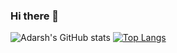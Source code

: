### Hi there 👋

<!--
**Adarsh-g-s/Adarsh-g-s** is a ✨ _special_ ✨ repository because its `README.md` (this file) appears on your GitHub profile.

Here are some ideas to get you started:

- 🔭 I’m currently working on ...
- 🌱 I’m currently learning ...
- 👯 I’m looking to collaborate on ...
- 🤔 I’m looking for help with ...
- 💬 Ask me about ...
- 📫 How to reach me: ...
- 😄 Pronouns: ...
- ⚡ Fun fact: ...
-->

<!-- [![Adarsh's GitHub stats](https://github-readme-stats.vercel.app/api?username=Adarsh-g-s)](https://github.com/Adarsh-g-s/github-readme-stats) -->

![Adarsh's GitHub stats](https://github-readme-stats.vercel.app/api?username=Adarsh-g-s&count_private=true&show_icons=true&theme=radical) [![Top Langs](https://github-readme-stats.vercel.app/api/top-langs/?username=Adarsh-g-s&layout=compact)](https://github.com/Adarsh-g-s/github-readme-stats)

<!--  [![Top Langs](https://github-readme-stats.vercel.app/api/top-langs/?username=Adarsh-g-s&count_private=true)](https://github.com/Adarsh-g-s/github-readme-stats) -->


<!-- ![](https://img.shields.io/badge/<OS>-<Windows>-informational?style=flat&logo=<LOGO_NAME>&logoColor=white&color=2bbc8a)  -->
